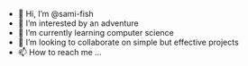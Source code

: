 - 👋 Hi, I’m @sami-fish
- 👀 I’m interested by an adventure
- 🌱 I’m currently learning computer science
- 💞️ I’m looking to collaborate on simple but effective projects
- 📫 How to reach me ...

<!---
sami-fish/sami-fish is a ✨ special ✨ repository because its `README.md` (this file) appears on your GitHub profile.
You can click the Preview link to take a look at your changes.
--->
